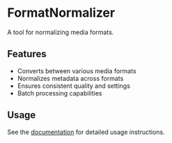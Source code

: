 # FormatNormalizer

A tool for normalizing media formats.

## Features

- Converts between various media formats
- Normalizes metadata across formats
- Ensures consistent quality and settings
- Batch processing capabilities

## Usage

See the [documentation](../../docs/usage/format-normalizer.md) for detailed usage instructions.